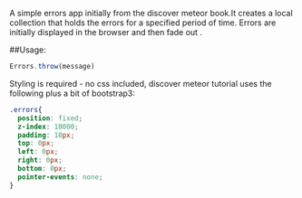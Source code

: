 A simple errors app initially from the discover meteor book.It creates a local collection that holds the errors for a specified period of time. Errors are initially displayed in the browser and then fade out . 

##Usage: 
  ```javascript
  Errors.throw(message)
  ```

Styling is required - no css included, discover meteor tutorial uses the following plus a bit of bootstrap3: 
```css
.errors{
  position: fixed;
  z-index: 10000;
  padding: 10px;
  top: 0px;
  left: 0px;
  right: 0px;
  bottom: 0px;
  pointer-events: none;
}
```
